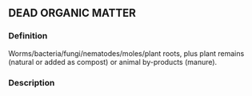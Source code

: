 ## DEAD ORGANIC MATTER
### Definition
Worms/bacteria/fungi/nematodes/moles/plant roots, plus plant remains (natural or added as compost) or animal by-products (manure).

### Description
